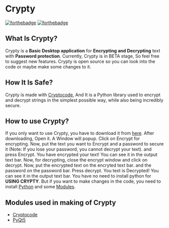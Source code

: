 # Crypty 
[![forthebadge](https://forthebadge.com/images/badges/made-with-python.svg)](https://forthebadge.com) [![forthebadge](https://forthebadge.com/images/badges/powered-by-coders-sweat.svg)](https://forthebadge.com)

## What Is Crypty? 
Crypty is a **Basic Desktop application** for **Encrypting and Decrypting** text with **Password protection**. Currently, Crypty is in BETA stage, So feel free to suggest new features. Crypty is open source so you can look into the code or maybe make some changes to it.

## How It Is Safe?
Crypty is made with [Cryptocode](https://pypi.org/project/cryptocode/), And It is a Python library used to encrypt and decrypt strings in the simplest possible way, while also being incredibly secure.

## How to use Crypty?
If you only want to use Crypty, you have to download it from [here](https://mega.nz/file/q0cQwTiR#7Fjsi4CWuvmgh6UIMT3JRNiRibGqf_DpTKQ31srMyI4). After downloading, Open it. A Window will popup. Click on Encrypt for encrypting. Now, put the text you want to Encrypt and a password to secure it (Note: If you lose your password, you cannot decrypt your text). and press Encrypt. You have encrypted your text! You can see it in the output text bar. Now, for decrypting, close the encrypt window and click on decrypt. Now, put the encrypted text on the encryted text bar. and the password on the password bar. Press decrypt. You text is Decrypted! You can see it in the output text bar. You have no need to install python for **USING CRYPTY**. But if you want to make changes in the code, you need to install [Python](https://www.python.org/downloads/) and some [Modules](https://github.com/studiousgamer/Crypty/blob/main/README.md#modules-used-in-making-of-crypty).

## Modules used in making of Crypty
- [Cryptocode](https://pypi.org/project/cryptocode/) 
- [PyQt5](https://pypi.org/project/PyQt5/) 
